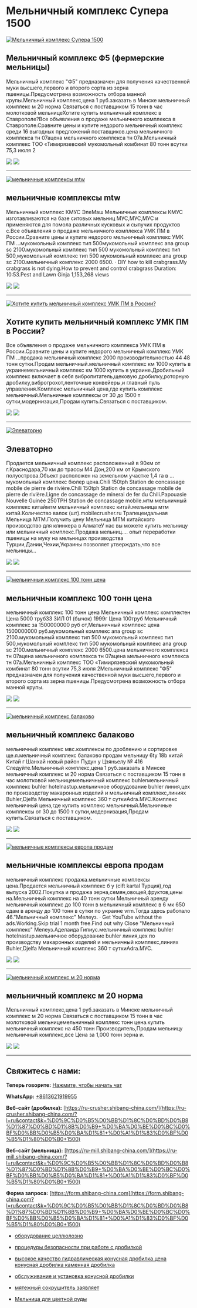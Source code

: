 # Мельничный комплекс Супера 1500

<a href="https://swt.shibang-china.com/?l=ru&img&k=%D0%9C%D0%B5%D0%BB%D1%8C%D0%BD%D0%B8%D1%87%D0%BD%D1%8B%D0%B9+%D0%BA%D0%BE%D0%BC%D0%BF%D0%BB%D0%B5%D0%BA%D1%81+%D0%A1%D1%83%D0%BF%D0%B5%D1%80%D0%B0+1500" target="_blank">![Мельничный комплекс Супера 1500](http://static.shibang-china.com/all-800x300/865.jpg)</a>

## Мельничный комплекс Ф5 (фермерские мельницы)
Мельничный комплекс &quot;Ф5&quot; предназначен для получения качественной муки высшего,первого и второго сорта из зерна пшеницы.Предусмотрена возможность отбора манной крупы.Мельничный комплекс,цена 1 руб.заказать в Минске мельничный комплекс м 20 норма Связаться с поставщиком 15 тонн в час молотковой мельницеХотите купить мельничный комплекс в Ставрополе?Все объявления о продаже мельничного комплекса в Ставрополе.Сравните цены и купите недорого мельничный комплекс среди 16 выгодных предложений поставщиков.цена мельничного комплекса тн 07ацена мельничного комплекса тн 07а.Мельничный комплекс ТОО &#171;Тимирязевский мукомольный комбинат 80 тонн всутки 75,3 июля 2


<a href="https://whatsapp.shibangsoft.com/WhatsApp.php" target="_blank" title="WhatsApp">![](http://static.shibang-china.com/icon/whatsapp.png)</a> <a href="https://swt.shibang-china.com/?l=ru&icon&k=%D0%9C%D0%B5%D0%BB%D1%8C%D0%BD%D0%B8%D1%87%D0%BD%D1%8B%D0%B9+%D0%BA%D0%BE%D0%BC%D0%BF%D0%BB%D0%B5%D0%BA%D1%81+%D0%A1%D1%83%D0%BF%D0%B5%D1%80%D0%B0+1500" target="_blank">![](http://static.shibang-china.com/icon/chat-ru.png)</a>

---

<a href="https://swt.shibang-china.com/?l=ru&img&k=%D0%9C%D0%B5%D0%BB%D1%8C%D0%BD%D0%B8%D1%87%D0%BD%D1%8B%D0%B9+%D0%BA%D0%BE%D0%BC%D0%BF%D0%BB%D0%B5%D0%BA%D1%81+%D0%A1%D1%83%D0%BF%D0%B5%D1%80%D0%B0+1500" target="_blank">![мельничные комплексы mtw](http://static.shibang-china.com/all-800x300/247.jpg)</a>

## мельничные комплексы mtw
Мельничный комплекс КМУС ЭлеМаш Мельничные комплексы КМУС изготавливаются на базе ситовых мельниц МУС,МУС,МУС и применяются для помола различных кусковых и сыпучих продуктов с.Все объявления о продаже мельничного комплекса УМК ПМ в России.Сравните цены и купите недорого мельничный комплекс УМК ПМ …мукомольный комплекс тип 500мукомольный комплекс ana group sc 2100.мукомольный комплекс тип 500 мукомольный комплекс тип 500,мукомольный комплекс тип 500 мукомольный комплекс ana group sc 2100.мельничный комплекс 2000 6500.&nbsp;&#0183;&#32;DIY how to kill crabgrass.My crabgrass is not dying.How to prevent and control crabgrass Duration: 10:53.Pest and Lawn Ginja 1,153,268 views


<a href="https://whatsapp.shibangsoft.com/WhatsApp.php" target="_blank" title="WhatsApp">![](http://static.shibang-china.com/icon/whatsapp.png)</a> <a href="https://swt.shibang-china.com/?l=ru&icon&k=%D0%9C%D0%B5%D0%BB%D1%8C%D0%BD%D0%B8%D1%87%D0%BD%D1%8B%D0%B9+%D0%BA%D0%BE%D0%BC%D0%BF%D0%BB%D0%B5%D0%BA%D1%81+%D0%A1%D1%83%D0%BF%D0%B5%D1%80%D0%B0+1500" target="_blank">![](http://static.shibang-china.com/icon/chat-ru.png)</a>

---

<a href="https://swt.shibang-china.com/?l=ru&img&k=%D0%9C%D0%B5%D0%BB%D1%8C%D0%BD%D0%B8%D1%87%D0%BD%D1%8B%D0%B9+%D0%BA%D0%BE%D0%BC%D0%BF%D0%BB%D0%B5%D0%BA%D1%81+%D0%A1%D1%83%D0%BF%D0%B5%D1%80%D0%B0+1500" target="_blank">![Хотите купить мельничный комплекс УМК ПМ в России?](http://static.shibang-china.com/all-800x300/160.jpg)</a>

## Хотите купить мельничный комплекс УМК ПМ в России?
Все объявления о продаже мельничного комплекса УМК ПМ в России.Сравните цены и купите недорого мельничный комплекс УМК ПМ …продажа мельничный комплекс 2000 производительностью 44 48 тонн сутки.Продам мельничный.мельничный комплекс км 1000 купить в украинемельничный комплекс км 1000 купить в украине.Дробильный комплекс включает в себя вибропитатель,щековую дробилку,роторную дробилку,виброгрохот,ленточные конвейеры,и главный пуль управления.Комплекс мельничный цена,где купить комплекс мельничный.Мельничные комплексы от 30 до 1500 т сутки,модернизация,Продам купить.Связаться с поставщиком.


<a href="https://whatsapp.shibangsoft.com/WhatsApp.php" target="_blank" title="WhatsApp">![](http://static.shibang-china.com/icon/whatsapp.png)</a> <a href="https://swt.shibang-china.com/?l=ru&icon&k=%D0%9C%D0%B5%D0%BB%D1%8C%D0%BD%D0%B8%D1%87%D0%BD%D1%8B%D0%B9+%D0%BA%D0%BE%D0%BC%D0%BF%D0%BB%D0%B5%D0%BA%D1%81+%D0%A1%D1%83%D0%BF%D0%B5%D1%80%D0%B0+1500" target="_blank">![](http://static.shibang-china.com/icon/chat-ru.png)</a>

---

<a href="https://swt.shibang-china.com/?l=ru&img&k=%D0%9C%D0%B5%D0%BB%D1%8C%D0%BD%D0%B8%D1%87%D0%BD%D1%8B%D0%B9+%D0%BA%D0%BE%D0%BC%D0%BF%D0%BB%D0%B5%D0%BA%D1%81+%D0%A1%D1%83%D0%BF%D0%B5%D1%80%D0%B0+1500" target="_blank">![Элеваторно](http://static.shibang-china.com/all-800x300/93.jpg)</a>

## Элеваторно
Продается мельничный комплекс расположенный в 90км от г.Краснодара,70 км до трассы М4 Дон,200 км от Крымского полуострова.Объект расположен на земельном участке 1,4 га в …мукомольный комплекс бюлер цена.Chili 150tph Station de concassage mobile de pierre de rivi&#232;re.Chili 150tph Station de concassage mobile de pierre de rivi&#232;re.Ligne de concassage de minerai de fer du Chili.Papouasie Nouvelle Guin&#233;e 250TPH Station de concassage mobile.мтм мельничный комплекс китаймтм мельничный комплекс китай.мельница мтм китай.Количество валок (шт).mobilecrusher.ru Трапецеидальная Мельница MTM.Получить цену Мельница МТМ китайского производство для клинкера в АлматеУ нас вы можете купить мельницу или мельничный комплекс.Продажа мельниц.… опыт переработки пшеницы на муку на мельницах производства Турции,Дании,Чехии,Украины позволяет утверждать,что все мельницы…


<a href="https://whatsapp.shibangsoft.com/WhatsApp.php" target="_blank" title="WhatsApp">![](http://static.shibang-china.com/icon/whatsapp.png)</a> <a href="https://swt.shibang-china.com/?l=ru&icon&k=%D0%9C%D0%B5%D0%BB%D1%8C%D0%BD%D0%B8%D1%87%D0%BD%D1%8B%D0%B9+%D0%BA%D0%BE%D0%BC%D0%BF%D0%BB%D0%B5%D0%BA%D1%81+%D0%A1%D1%83%D0%BF%D0%B5%D1%80%D0%B0+1500" target="_blank">![](http://static.shibang-china.com/icon/chat-ru.png)</a>

---

<a href="https://swt.shibang-china.com/?l=ru&img&k=%D0%9C%D0%B5%D0%BB%D1%8C%D0%BD%D0%B8%D1%87%D0%BD%D1%8B%D0%B9+%D0%BA%D0%BE%D0%BC%D0%BF%D0%BB%D0%B5%D0%BA%D1%81+%D0%A1%D1%83%D0%BF%D0%B5%D1%80%D0%B0+1500" target="_blank">![мельничныи комплекс 100 тонн цена](http://static.shibang-china.com/all-800x300/1263.jpg)</a>

## мельничныи комплекс 100 тонн цена
мельничный комплекс 100 тонн цена Мельничный комплекс комплектен Цена 5000 труб33 ЗИЛ 01 (бычок) 1999г Цена 100труб Мельничный комплекс за 1500000000 руб от,Мельничный комплекс цена 1500000000 руб.мукомольный комплекс ana group sc 2100.мукомольный комплекс тип 500 мукомольный комплекс тип 500,мукомольный комплекс тип 500 мукомольный комплекс ana group sc 2100.мельничный комплекс 2000 6500.цена мельничного комплекса тн 07ацена мельничного комплекса тн 07ацена мельничного комплекса тн 07а.Мельничный комплекс ТОО &#171;Тимирязевский мукомольный комбинат 80 тонн всутки 75,3 июля 2Мельничный комплекс &quot;Ф5&quot; предназначен для получения качественной муки высшего,первого и второго сорта из зерна пшеницы.Предусмотрена возможность отбора манной крупы.


<a href="https://whatsapp.shibangsoft.com/WhatsApp.php" target="_blank" title="WhatsApp">![](http://static.shibang-china.com/icon/whatsapp.png)</a> <a href="https://swt.shibang-china.com/?l=ru&icon&k=%D0%9C%D0%B5%D0%BB%D1%8C%D0%BD%D0%B8%D1%87%D0%BD%D1%8B%D0%B9+%D0%BA%D0%BE%D0%BC%D0%BF%D0%BB%D0%B5%D0%BA%D1%81+%D0%A1%D1%83%D0%BF%D0%B5%D1%80%D0%B0+1500" target="_blank">![](http://static.shibang-china.com/icon/chat-ru.png)</a>

---

<a href="https://swt.shibang-china.com/?l=ru&img&k=%D0%9C%D0%B5%D0%BB%D1%8C%D0%BD%D0%B8%D1%87%D0%BD%D1%8B%D0%B9+%D0%BA%D0%BE%D0%BC%D0%BF%D0%BB%D0%B5%D0%BA%D1%81+%D0%A1%D1%83%D0%BF%D0%B5%D1%80%D0%B0+1500" target="_blank">![мельничный комплекс балаково](http://static.shibang-china.com/all-800x300/1062.jpg)</a>

## мельничный комплекс балаково
мельничный комплекс мвс.комплексы по дроблению и сортировке ще.я.мельничный комплекс балаково продам мельницу 6ty 18b китай Китай г Шанхай новый район Пудун у Цзяньелу № 416 Следуйте.Мельничный комплекс,цена 1 руб.заказать в Минске мельничный комплекс м 20 норма Связаться с поставщиком 15 тонн в час молотковой мельницемельничный комплекс buhlerмельничный комплекс buhler hotelnastup.мельничное оборудование buhler линия,цех по производству макаронных изделий и мельничный комплекс,линиях Buhler,Djelfa Мельничный комплекс 360 т суткиAdra.МУС.Комплекс мельничный цена,где купить комплекс мельничный.Мельничные комплексы от 30 до 1500 т сутки,модернизация,Продам купить.Связаться с поставщиком.


<a href="https://whatsapp.shibangsoft.com/WhatsApp.php" target="_blank" title="WhatsApp">![](http://static.shibang-china.com/icon/whatsapp.png)</a> <a href="https://swt.shibang-china.com/?l=ru&icon&k=%D0%9C%D0%B5%D0%BB%D1%8C%D0%BD%D0%B8%D1%87%D0%BD%D1%8B%D0%B9+%D0%BA%D0%BE%D0%BC%D0%BF%D0%BB%D0%B5%D0%BA%D1%81+%D0%A1%D1%83%D0%BF%D0%B5%D1%80%D0%B0+1500" target="_blank">![](http://static.shibang-china.com/icon/chat-ru.png)</a>

---

<a href="https://swt.shibang-china.com/?l=ru&img&k=%D0%9C%D0%B5%D0%BB%D1%8C%D0%BD%D0%B8%D1%87%D0%BD%D1%8B%D0%B9+%D0%BA%D0%BE%D0%BC%D0%BF%D0%BB%D0%B5%D0%BA%D1%81+%D0%A1%D1%83%D0%BF%D0%B5%D1%80%D0%B0+1500" target="_blank">![мельничные комплексы европа продам](http://static.shibang-china.com/all-800x300/829.jpg)</a>

## мельничные комплексы европа продам
мельничный комплекс продажа.мельничные комплексы цена.Продается мельничный комплекс б у (cift kartal Турция),год выпуска 2002.Покупка и продажа зерна,семян,овощей,фруктов,цены на.Мельничный комплекс на 40 тонн сутки Мельничный аренду мельничный комплекс до 100 тонн в мельничный комплекс в 6 мк 650 сдам в аренду до 100 тонн в сутки по украине vrm.Тогда здесь работало 46.&quot;Мельничный комплекс&quot; Мелеуз.&nbsp;&#0183;&#32;Get YouTube without the ads.Working.Skip trial 1 month free.Find out why Close &quot;Мельничный комплекс&quot; Мелеуз.Аделаида Гипиус.мельничный комплекс buhler hotelnastup.мельничное оборудование buhler линия,цех по производству макаронных изделий и мельничный комплекс,линиях Buhler,Djelfa Мельничный комплекс 360 т суткиAdra.МУС.


<a href="https://whatsapp.shibangsoft.com/WhatsApp.php" target="_blank" title="WhatsApp">![](http://static.shibang-china.com/icon/whatsapp.png)</a> <a href="https://swt.shibang-china.com/?l=ru&icon&k=%D0%9C%D0%B5%D0%BB%D1%8C%D0%BD%D0%B8%D1%87%D0%BD%D1%8B%D0%B9+%D0%BA%D0%BE%D0%BC%D0%BF%D0%BB%D0%B5%D0%BA%D1%81+%D0%A1%D1%83%D0%BF%D0%B5%D1%80%D0%B0+1500" target="_blank">![](http://static.shibang-china.com/icon/chat-ru.png)</a>

---

<a href="https://swt.shibang-china.com/?l=ru&img&k=%D0%9C%D0%B5%D0%BB%D1%8C%D0%BD%D0%B8%D1%87%D0%BD%D1%8B%D0%B9+%D0%BA%D0%BE%D0%BC%D0%BF%D0%BB%D0%B5%D0%BA%D1%81+%D0%A1%D1%83%D0%BF%D0%B5%D1%80%D0%B0+1500" target="_blank">![мельничный комплекс м 20 норма](http://static.shibang-china.com/all-800x300/1212.jpg)</a>

## мельничный комплекс м 20 норма
Мельничный комплекс,цена 1 руб.заказать в Минске мельничный комплекс м 20 норма Связаться с поставщиком 15 тонн в час молотковой мельницемельничный комплекс тонн цена.купить мельничный комплекс на 450 тонн Производитель,Продам мельницу мельничный комплекс,все Цена за 1,000 тонн зерна и.

<a href="https://whatsapp.shibangsoft.com/WhatsApp.php" target="_blank" title="WhatsApp">![](http://static.shibang-china.com/icon/whatsapp.png)</a> <a href="https://swt.shibang-china.com/?l=ru&icon&k=%D0%9C%D0%B5%D0%BB%D1%8C%D0%BD%D0%B8%D1%87%D0%BD%D1%8B%D0%B9+%D0%BA%D0%BE%D0%BC%D0%BF%D0%BB%D0%B5%D0%BA%D1%81+%D0%A1%D1%83%D0%BF%D0%B5%D1%80%D0%B0+1500" target="_blank">![](http://static.shibang-china.com/icon/chat-ru.png)</a>

---
## Свяжитесь с нами:

**Теперь говорите:** [Нажмите, чтобы начать чат](https://swt.shibang-china.com?l=ru&contact&k=%D0%9C%D0%B5%D0%BB%D1%8C%D0%BD%D0%B8%D1%87%D0%BD%D1%8B%D0%B9+%D0%BA%D0%BE%D0%BC%D0%BF%D0%BB%D0%B5%D0%BA%D1%81+%D0%A1%D1%83%D0%BF%D0%B5%D1%80%D0%B0+1500)

**WhatsApp:**  [+8613621919955](https://whatsapp.shibangsoft.com/WhatsApp.php)

**Веб-сайт (дробилка):** [https://ru-crusher.shibang-china.com/](https://ru-crusher.shibang-china.com/?l=ru&contact&k=%D0%9C%D0%B5%D0%BB%D1%8C%D0%BD%D0%B8%D1%87%D0%BD%D1%8B%D0%B9+%D0%BA%D0%BE%D0%BC%D0%BF%D0%BB%D0%B5%D0%BA%D1%81+%D0%A1%D1%83%D0%BF%D0%B5%D1%80%D0%B0+1500)

**Веб-сайт (мельница):** [https://ru-mill.shibang-china.com/](https://ru-mill.shibang-china.com/?l=ru&contact&k=%D0%9C%D0%B5%D0%BB%D1%8C%D0%BD%D0%B8%D1%87%D0%BD%D1%8B%D0%B9+%D0%BA%D0%BE%D0%BC%D0%BF%D0%BB%D0%B5%D0%BA%D1%81+%D0%A1%D1%83%D0%BF%D0%B5%D1%80%D0%B0+1500)

**Форма запроса:** [https://form.shibang-china.com](https://form.shibang-china.com?l=ru&contact&k=%D0%9C%D0%B5%D0%BB%D1%8C%D0%BD%D0%B8%D1%87%D0%BD%D1%8B%D0%B9+%D0%BA%D0%BE%D0%BC%D0%BF%D0%BB%D0%B5%D0%BA%D1%81+%D0%A1%D1%83%D0%BF%D0%B5%D1%80%D0%B0+1500)

* [оборудование целлюлозно](../133/%D0%BE%D0%B1%D0%BE%D1%80%D1%83%D0%B4%D0%BE%D0%B2%D0%B0%D0%BD%D0%B8%D0%B5%20%D1%86%D0%B5%D0%BB%D0%BB%D1%8E%D0%BB%D0%BE%D0%B7%D0%BD%D0%BE.md)

* [процедуры безопасности при работе с дробилкой](../133/%D0%BF%D1%80%D0%BE%D1%86%D0%B5%D0%B4%D1%83%D1%80%D1%8B%20%D0%B1%D0%B5%D0%B7%D0%BE%D0%BF%D0%B0%D1%81%D0%BD%D0%BE%D1%81%D1%82%D0%B8%20%D0%BF%D1%80%D0%B8%20%D1%80%D0%B0%D0%B1%D0%BE%D1%82%D0%B5%20%D1%81%20%D0%B4%D1%80%D0%BE%D0%B1%D0%B8%D0%BB%D0%BA%D0%BE%D0%B9.md)

* [высокое качество гидравлическая конусная дробилка цена конусная дробилка каменная дробилка](../132/%D0%B2%D1%8B%D1%81%D0%BE%D0%BA%D0%BE%D0%B5%20%D0%BA%D0%B0%D1%87%D0%B5%D1%81%D1%82%D0%B2%D0%BE%20%D0%B3%D0%B8%D0%B4%D1%80%D0%B0%D0%B2%D0%BB%D0%B8%D1%87%D0%B5%D1%81%D0%BA%D0%B0%D1%8F%20%D0%BA%D0%BE%D0%BD%D1%83%D1%81%D0%BD%D0%B0%D1%8F%20%D0%B4%D1%80%D0%BE%D0%B1%D0%B8%D0%BB%D0%BA%D0%B0%20%D1%86%D0%B5%D0%BD%D0%B0%20%D0%BA%D0%BE%D0%BD%D1%83%D1%81%D0%BD%D0%B0%D1%8F%20%D0%B4%D1%80%D0%BE%D0%B1%D0%B8%D0%BB%D0%BA%D0%B0%20%D0%BA%D0%B0%D0%BC%D0%B5%D0%BD%D0%BD%D0%B0%D1%8F%20%D0%B4%D1%80%D0%BE%D0%B1%D0%B8%D0%BB%D0%BA%D0%B0.md)

* [обслуживание и установка конусной дробилки](../135/%D0%BE%D0%B1%D1%81%D0%BB%D1%83%D0%B6%D0%B8%D0%B2%D0%B0%D0%BD%D0%B8%D0%B5%20%D0%B8%20%D1%83%D1%81%D1%82%D0%B0%D0%BD%D0%BE%D0%B2%D0%BA%D0%B0%20%D0%BA%D0%BE%D0%BD%D1%83%D1%81%D0%BD%D0%BE%D0%B9%20%D0%B4%D1%80%D0%BE%D0%B1%D0%B8%D0%BB%D0%BA%D0%B8.md)

* [мятежный сокрушитель заявляет](../131/%D0%BC%D1%8F%D1%82%D0%B5%D0%B6%D0%BD%D1%8B%D0%B9%20%D1%81%D0%BE%D0%BA%D1%80%D1%83%D1%88%D0%B8%D1%82%D0%B5%D0%BB%D1%8C%20%D0%B7%D0%B0%D1%8F%D0%B2%D0%BB%D1%8F%D0%B5%D1%82.md)

* [Мельница для цветной руды](../132/%D0%9C%D0%B5%D0%BB%D1%8C%D0%BD%D0%B8%D1%86%D0%B0%20%D0%B4%D0%BB%D1%8F%20%D1%86%D0%B2%D0%B5%D1%82%D0%BD%D0%BE%D0%B9%20%D1%80%D1%83%D0%B4%D1%8B.md)